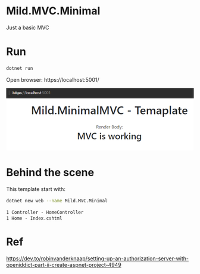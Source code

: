 # Mild.MVC.Minimal

Just a basic MVC 

# Run

```sh
dotnet run
```

Open browser: https://localhost:5001/

![screenshot](screenshot.png)

# Behind the scene

This template start with:

```sh
dotnet new web --name Mild.MVC.Minimal
```

```
1 Controller - HomeController
1 Home - Index.cshtml
```

# Ref
https://dev.to/robinvanderknaap/setting-up-an-authorization-server-with-openiddict-part-ii-create-aspnet-project-4949